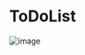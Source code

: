 # ToDoList
![image](https://github.com/user-attachments/assets/ffcc2abd-5ff6-4367-b479-8811868b856f)

